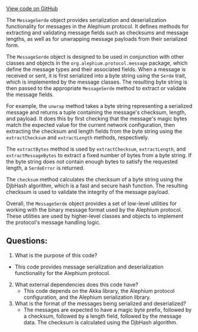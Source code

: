 [View code on GitHub](https://github.com/alephium/alephium/protocol/src/main/scala/org/alephium/protocol/message/MessageSerde.scala)

The `MessageSerde` object provides serialization and deserialization functionality for messages in the Alephium protocol. It defines methods for extracting and validating message fields such as checksums and message lengths, as well as for unwrapping message payloads from their serialized form.

The `MessageSerde` object is designed to be used in conjunction with other classes and objects in the `org.alephium.protocol.message` package, which define the message types and their associated fields. When a message is received or sent, it is first serialized into a byte string using the `Serde` trait, which is implemented by the message classes. The resulting byte string is then passed to the appropriate `MessageSerde` method to extract or validate the message fields.

For example, the `unwrap` method takes a byte string representing a serialized message and returns a tuple containing the message's checksum, length, and payload. It does this by first checking that the message's magic bytes match the expected value for the current network configuration, then extracting the checksum and length fields from the byte string using the `extractChecksum` and `extractLength` methods, respectively.

The `extractBytes` method is used by `extractChecksum`, `extractLength`, and `extractMessageBytes` to extract a fixed number of bytes from a byte string. If the byte string does not contain enough bytes to satisfy the requested length, a `SerdeError` is returned.

The `checksum` method calculates the checksum of a byte string using the DjbHash algorithm, which is a fast and secure hash function. The resulting checksum is used to validate the integrity of the message payload.

Overall, the `MessageSerde` object provides a set of low-level utilities for working with the binary message format used by the Alephium protocol. These utilities are used by higher-level classes and objects to implement the protocol's message handling logic.
## Questions: 
 1. What is the purpose of this code?
   - This code provides message serialization and deserialization functionality for the Alephium protocol.
2. What external dependencies does this code have?
   - This code depends on the Akka library, the Alephium protocol configuration, and the Alephium serialization library.
3. What is the format of the messages being serialized and deserialized?
   - The messages are expected to have a magic byte prefix, followed by a checksum, followed by a length field, followed by the message data. The checksum is calculated using the DjbHash algorithm.